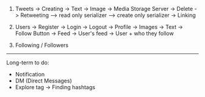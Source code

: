 1. Tweets
    -> Creating
        -> Text
        -> Image -> Media Storage Server
    -> Delete
    -> Retweeting
        --> read only serializer
        --> create only serializer
    -> Linking

2. Users
    -> Register
    -> Login
    -> Logout
    -> Profile
        -> Images
        -> Text
        -> Follow Button
    -> Feed
        -> User's feed
        -> User + who they follow

3. Following / Followers

-------

Long-term to do:
- Notification
- DM (Direct Messages)
- Explore tag  -> Finding hashtags
        